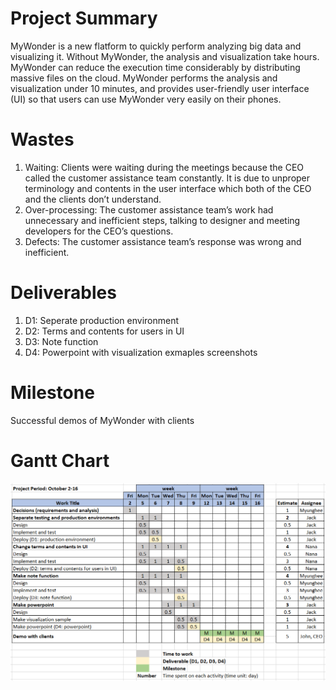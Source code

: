 # Project Summary
MyWonder is a new flatform to quickly perform analyzing big data and visualizing it. Without MyWonder, the analysis and visualization take hours. MyWonder can reduce the execution time considerably by distributing massive files on the cloud. MyWonder performs the analysis and visualization under 10 minutes, and provides user-friendly user interface (UI) so that users can use MyWonder very easily on their phones.

# Wastes
1. Waiting: Clients were waiting during the meetings because the CEO called the customer assistance team constantly. It is due to unproper terminology and contents in the user interface which both of the CEO and the clients don’t understand.  
2. Over-processing: The customer assistance team’s work had unnecessary and inefficient steps, talking to designer and meeting developers for the CEO’s questions.   
3. Defects: The customer assistance team’s response was wrong and inefficient.

# Deliverables 
1. D1: Seperate production environment
2. D2: Terms and contents for users in UI
3. D3: Note function
4. D4: Powerpoint with visualization exmaples screenshots

# Milestone
Successful demos of MyWonder with clients

# Gantt Chart
![image](https://github.com/Khider-Garijo-CORP/DSCI560_HW3/blob/main/document/GanttChart.png)
